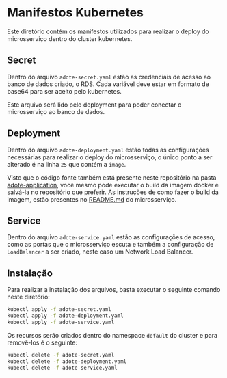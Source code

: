 # Manifestos Kubernetes

Este diretório contém os manifestos utilizados para realizar o deploy do microsserviço dentro do cluster kubernetes.

## Secret
Dentro do arquivo `adote-secret.yaml` estão as credenciais de acesso ao banco de dados criado, o RDS. Cada variável deve estar em formato de base64 para ser aceito pelo kubernetes.

Este arquivo será lido pelo deployment para poder conectar o microsserviço ao banco de dados.

## Deployment

Dentro do arquivo `adote-deployment.yaml` estão todas as configurações necessárias para realizar o deploy do microsserviço, o único ponto a ser alterado é na linha `25` que contém a `image`.

Visto que o código fonte também está presente neste repositório na pasta [adote-application](../../../../adote-application/), você mesmo pode executar o build da imagem docker e salvá-la no repositório que preferir. As instruções de como fazer o build da imagem, estão presentes no [README.md](../../../../adote-application/README.md) do microsserviço.

## Service

Dentro do arquivo `adote-service.yaml` estão as configurações de acesso, como as portas que o microsserviço escuta e também a configuração de `LoadBalancer` a ser criado, neste caso um Network Load Balancer.

## Instalação

Para realizar a instalação dos arquivos, basta executar o seguinte comando neste diretório:

```bash
kubectl apply -f adote-secret.yaml
kubectl apply -f adote-deployment.yaml
kubectl apply -f adote-service.yaml
```

Os recursos serão criados dentro do namespace `default` do cluster e para removê-los é o seguinte:

```bash
kubectl delete -f adote-secret.yaml
kubectl delete -f adote-deployment.yaml
kubectl delete -f adote-service.yaml
```